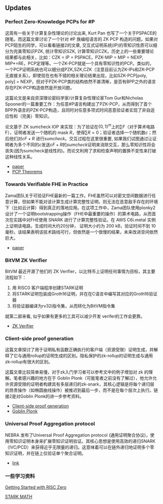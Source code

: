 ## Updates
### Perfect Zero-Knowledge PCPs for #P

这周有一些关于计算复杂性理论的讨论出来, Kurt Pan 也写了一个关于PSPACE的随笔。而这篇文章讨论了一个针对 #P 族编程语言的 ZK PCP 构造的问题。如果对PCP陌生的同学，可以看看链接2的文章, 交互式证明系统(IP)的零知识性质可以细分为完美零知识PZK, 统计零知识SZK, 计算零知识CZK。历史上的一些重要理论结果都与此相关，比如：CZK = IP = PSPACE，PZK-MIP = MIP = NEXP, MIP*=RE，PCP定理等。一个ZK-PCP就是一个具有零知识性的PCP。类似的，一个PCP证明系统也可以细分成PZK,SZK,CZK（注意目前认为ZK-IPs和ZK-PCP无直接关系）。即使现在也有不错的相关理论结果出现，比如SZK-PCP[poly, poly] = NEXP，但对于PZK-PCP类的结构依然不甚清晰，是否有BPP之外的语言存在PZK-PCP构造依然是开放问题。

这篇论文是来自资深理论密码学家/计算复杂性理论家Tom Gur和Nicholas Spooner的一篇重要工作：为任意#P语言构建出了PZK-PCP，从而得到了首个BPP外语言的PZK-PCP构造，且同时对任意多项式时间恶意验证者实现了非自适应性和（完美）零知识。

论文基于 ZK sumcheck IOP 来实现：为了验证在$\{0,1\}^m$上的$∑F$（对于算术电路F），证明者发送一个随机的 mask $R$，使得$∑R = 0$；验证者选择一个随机数$c$；然后他们对$cF+R$ 进行$sumcheck$。交互过程在这里很重要, 如果我们试图通过让证明者为多个不同的$c$发送$cF+R$的$sumcheck$证明来消除交互，那么零知识性将会丧失(因为sumcheck是线性的)。而论文利用了求和检查声明的置换不变性来打破这种线性关系。


- [paper](https://arxiv.org/abs/2403.11941)
- [PCP Theorems](https://arxiv.org/abs/cs/0304038)

### Towards Verifiable FHE in Practice

Zama团队关于可验证FHE最新的一篇工作。FHE虽然可以对密文空间数据进行任意计算，但如果不能对该计算生成计算完整性证明，则无法在恶意敌手存在的环境下（比如云计算）得到真正的落地应用。在这项工作中，Zama团队使用plonky2设计了一个证明bootstrapping操作（FHE中最重要的操作）的算术电路，从而首次在实践中对FHE使用 SNARK 进行了计算完整性验证。在 AWS C6i.metal 实例上证明该电路，生成时间大约20分钟， 证明大小约为 200 kB，验证时间不到 10 毫秒。该结果表明该技术路线可行，但依然是一个很慢的结果，未来改进空间依然巨大。

- [paper](https://eprint.iacr.org/2024/451.pdf)



### BitVM ZK Verifier

BitVM 最近开源了他们的 ZK Verifier，以比特币上证明任何事情为目标，其主要流程如下：

1. 用 RISC0 客户端程序创建STARK证明
2. 将STARK证明包装成Groth16证明，并在在C语言中编写其对应的Groth16验证器
3. 将验证器编译为rv32i指令集，从而转化为BitVM指令集

就第二部来看, 似乎如果有更多的工具可以减少开发 verifer的工作会更靠。

- [ZK Verifier](https://github.com/chainwayxyz/bitvm-zk-verifier)


### Client-side proof generation

这篇文章探讨了用于证明私有函数正确执行的客户端（资源受限）证明生成，并解释了它与通用rollup的证明生成的区别。隐私保护的zk-rollup的证明生成与通用zk-rollup有很大的区别。

这篇文章比较简单易懂，对于zk入门学习者可以参考文中的例子增加对 zk 的理解。笔者感兴趣的地方在于 Goblin Plonk（可能笔者之前没有了解过），他允许允许资源受限的证明者构建具有多层递归的zk-snark，其核心逻辑是将每个递归层的昂贵操作（如椭圆曲线操作）被推迟到最后一步，而不是在每个层次上执行。链接2是对Goblin Plonk的进一步参考资料。

- [Client-side proof generation](https://aztec.network/blog/client-side-proof-generation/)
- [Goblin Plonk](https://hackmd.io/@aztec-network/B19AA8812)

### Universal Proof Aggregation protocol
NEBRA 发布了Universal Proof Aggregation protocol (通用证明聚合协议)，使用零知识证明本身来扩展零知识证明验证。其核心思想是使用高效的递归SNARK（IVC/PCD）来获得近乎无限量的递归。这意味着可以在链外递归地证明多个零知识证明，并在链上仅验证单个聚合证明。
- [link](https://docs.nebra.one/)

### 一些学习资料

[Getting Started with RISC Zero](https://www.youtube.com/playlist?list=PLcPzhUaCxlCj7wKkzekYYq7QDvtGTOPm7)

[STARK MATH](https://twitter.com/EliBenSasson/status/1578380154476208131?s=20)